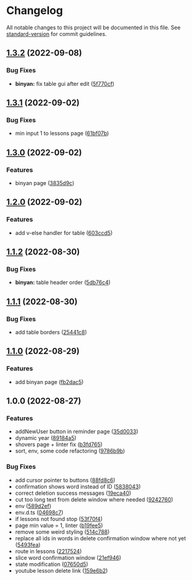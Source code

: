 # Changelog

All notable changes to this project will be documented in this file. See [standard-version](https://github.com/conventional-changelog/standard-version) for commit guidelines.

## [1.3.2](https://github.com/thesiv95/sababot-admin-fe/compare/v1.3.1...v1.3.2) (2022-09-08)


### Bug Fixes

* **binyan:** fix table gui after edit ([5f770cf](https://github.com/thesiv95/sababot-admin-fe/commit/5f770cf868ea90b9a81b5d265f48aab52bd6a07e))

## [1.3.1](https://github.com/thesiv95/sababot-admin-fe/compare/v1.3.0...v1.3.1) (2022-09-02)


### Bug Fixes

* min input 1 to lessons page ([61bf07b](https://github.com/thesiv95/sababot-admin-fe/commit/61bf07b17459e2c4194747b54a7801fe9c8c7da8))

## [1.3.0](https://github.com/thesiv95/sababot-admin-fe/compare/v1.2.0...v1.3.0) (2022-09-02)


### Features

* binyan page ([3835d9c](https://github.com/thesiv95/sababot-admin-fe/commit/3835d9c1db8b2547bf201d12ec0be6b6c110c7ed))

## [1.2.0](https://github.com/thesiv95/sababot-admin-fe/compare/v1.1.2...v1.2.0) (2022-09-02)


### Features

* add v-else handler for table ([603ccd5](https://github.com/thesiv95/sababot-admin-fe/commit/603ccd515eff266d713598c04b35329d8092235d))

## [1.1.2](https://github.com/thesiv95/sababot-admin-fe/compare/v1.1.1...v1.1.2) (2022-08-30)


### Bug Fixes

* **binyan:** table header order ([5db76c4](https://github.com/thesiv95/sababot-admin-fe/commit/5db76c4212776b290c0ee44b27fcf48bca7ff1b2))

## [1.1.1](https://github.com/thesiv95/sababot-admin-fe/compare/v1.1.0...v1.1.1) (2022-08-30)


### Bug Fixes

* add table borders ([25441c8](https://github.com/thesiv95/sababot-admin-fe/commit/25441c8f1c278cf41fd50b0047ff60d17d6a320e))

## [1.1.0](https://github.com/thesiv95/sababot-admin-fe/compare/v1.0.0...v1.1.0) (2022-08-29)


### Features

* add binyan page ([fb2dac5](https://github.com/thesiv95/sababot-admin-fe/commit/fb2dac50f3ba18577e0f6b410b0a040f7137f46a))

## 1.0.0 (2022-08-27)


### Features

* addNewUser button in reminder page ([35d0033](https://github.com/thesiv95/sababot-admin-fe/commit/35d0033a9997236a21fc2fca2b43422d6fb4364a))
* dynamic year ([89184a5](https://github.com/thesiv95/sababot-admin-fe/commit/89184a57ef6237596470b889e32b3863c0e2c810))
* shovers page + linter fix ([b3fd765](https://github.com/thesiv95/sababot-admin-fe/commit/b3fd765a5c5c1aba09b3001586c1e8809f6d77e0))
* sort, env, some code refactoring ([9786b9b](https://github.com/thesiv95/sababot-admin-fe/commit/9786b9bdeb4f88d5482c1b64140e56f0c9c27402))


### Bug Fixes

* add cursor pointer to buttons ([88fd8c6](https://github.com/thesiv95/sababot-admin-fe/commit/88fd8c6c8e8b199488cf0fdad9f8f58a481f49c0))
* confirmation shows word instead of ID ([5838043](https://github.com/thesiv95/sababot-admin-fe/commit/583804303e53aba9ce2e1665f74eec64335d8a24))
* correct deletion success messages ([19eca40](https://github.com/thesiv95/sababot-admin-fe/commit/19eca408480e38dd32f2ca2cefc38ffd9239a56f))
* cut too long text from delete window where needed ([9242760](https://github.com/thesiv95/sababot-admin-fe/commit/92427603baff96268622a1e58d65327b185e44b6))
* env ([589d2ef](https://github.com/thesiv95/sababot-admin-fe/commit/589d2efdc14b9e2e95eb2b03cc012cab3c764d3f))
* env.d.ts ([04698c7](https://github.com/thesiv95/sababot-admin-fe/commit/04698c73f177514c574da35a4d74d13bf6b3b42c))
* if lessons not found stop ([53f70f4](https://github.com/thesiv95/sababot-admin-fe/commit/53f70f4961ba39eb88500c9934c2b295cd9f3723))
* page min value = 1, linter ([b19fee5](https://github.com/thesiv95/sababot-admin-fe/commit/b19fee5b4de5ec3162cef8a138958bed5dca7456))
* remove some weird styling ([514c788](https://github.com/thesiv95/sababot-admin-fe/commit/514c7884632282541fe225e3c5c76ce6fa640910))
* replace all ids in words in delete confirmation window where not yet ([5493fea](https://github.com/thesiv95/sababot-admin-fe/commit/5493fea69eb5d7060a0fd26be20ee617c50485df))
* route in lessons ([2217524](https://github.com/thesiv95/sababot-admin-fe/commit/22175240837460013c06f6dfead12c386cd2791d))
* slice word confirmation window ([21ef946](https://github.com/thesiv95/sababot-admin-fe/commit/21ef946846d2b7afb7853d4bad65a63cad39b4b5))
* state modification ([07650d5](https://github.com/thesiv95/sababot-admin-fe/commit/07650d5c3e7bee67bb9f8ea7cbb1eee3b6b17fb5))
* youtube lesson delete link ([159e6b2](https://github.com/thesiv95/sababot-admin-fe/commit/159e6b23cc6263930b2a5de35ae0e81a164f13f5))
